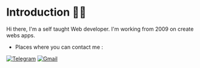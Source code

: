 # Introduction 🚀

Hi there, I'm a self taught Web developer. I'm working from 2009 on create webs apps.

- Places where you can contact me :

[![Telegram](https://img.shields.io/badge/Telegram-2CA5E0?style=for-the-badge&logo=telegram&logoColor=white)](https://t.me/abbru86)
[![Gmail](https://ssl.gstatic.com/ui/v1/icons/mail/rfr/logo_gmail_lockup_default_1x_r5.png)](mailto:abbrumax@gmail.com)
